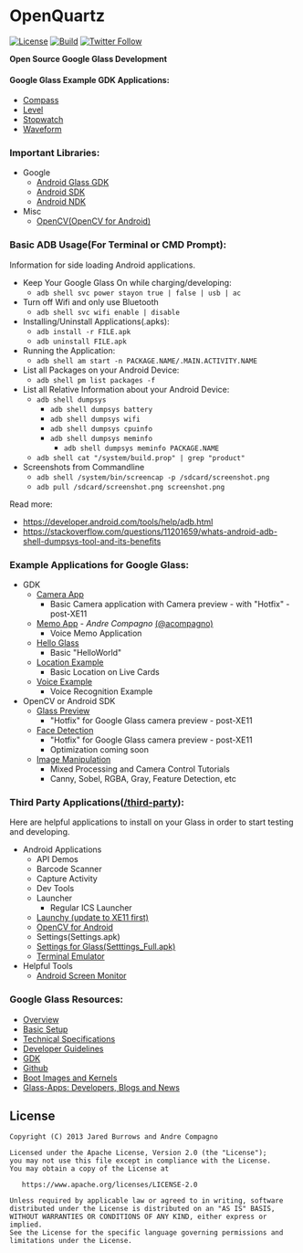 OpenQuartz
=========

[![License](https://img.shields.io/badge/License-Apache%202.0-blue.svg)](https://www.apache.org/licenses/LICENSE-2.0)
[![Build](https://github.com/jaredsburrows/open-quartz/workflows/build/badge.svg)](https://github.com/jaredsburrows/open-quartz/actions)
[![Twitter Follow](https://img.shields.io/twitter/follow/jaredsburrows.svg?style=social)](https://twitter.com/jaredsburrows)

**Open Source Google Glass Development**

#### Google Glass Example GDK Applications:
 - [Compass](https://www.github.com/googleglass/apk-compass-sample)
 - [Level](https://www.github.com/googleglass/apk-level-sample)
 - [Stopwatch](https://www.github.com/googleglass/apk-stopwatch-sample)
 - [Waveform](https://www.github.com/googleglass/apk-waveform-sample)

### Important Libraries:
- Google
  - [Android Glass GDK](https://developers.google.com/glass/develop/gdk/)
  - [Android SDK](https://developer.android.com/sdk/index.html)
  - [Android NDK](https://developer.android.com/tools/sdk/ndk/index.html)
- Misc
  - [OpenCV(OpenCV for Android)](https://opencv.org/platforms/android.html)


### Basic ADB Usage(For Terminal or CMD Prompt):
Information for side loading Android applications.

 - Keep Your Google Glass On while charging/developing:
   - `adb shell svc power stayon true | false | usb | ac`
 - Turn off Wifi and only use Bluetooth
   - `adb shell svc wifi enable | disable`
 - Installing/Uninstall Applications(.apks):
   - `adb install -r FILE.apk`
   - `adb uninstall FILE.apk`
 - Running the Application:
   - `adb shell am start -n PACKAGE.NAME/.MAIN.ACTIVITY.NAME`
 - List all Packages on your Android Device:
   - `adb shell pm list packages -f` 
 - List all Relative Information about your Android Device:
   - `adb shell dumpsys`
     - `adb shell dumpsys battery`
     - `adb shell dumpsys wifi`
     - `adb shell dumpsys cpuinfo`
     - `adb shell dumpsys meminfo`
       - `adb shell dumpsys meminfo PACKAGE.NAME`
   - `adb shell cat "/system/build.prop" | grep "product"`
 - Screenshots from Commandline
   - `adb shell /system/bin/screencap -p /sdcard/screenshot.png`
   - `adb pull /sdcard/screenshot.png screenshot.png`

Read more: 
 - https://developer.android.com/tools/help/adb.html
 - https://stackoverflow.com/questions/11201659/whats-android-adb-shell-dumpsys-tool-and-its-benefits

### Example Applications for Google Glass:
 - GDK
   - [Camera App](gdk/camera-app)
     - Basic Camera application with Camera preview - with "Hotfix" - post-XE11
   - [Memo App](gdk/glass-memo) - *Andre Compagno* [(@acompagno)](https://github.com/acompagno)
     - Voice Memo Application
   - [Hello Glass](gdk/hello-glass)
     - Basic "HelloWorld"
   - [Location Example](gdk/location)
     - Basic Location on Live Cards
   - [Voice Example](gdk/voice-example)
     - Voice Recognition Example
 - OpenCV or Android SDK
   - [Glass Preview](sdk/camera-preview)
     - "Hotfix" for Google Glass camera preview - post-XE11
   - [Face Detection](sdk/ocv-face-detection)
     - "Hotfix" for Google Glass camera preview - post-XE11
     - Optimization coming soon
   - [Image Manipulation](sdk/ocv-image-manipulation)
     - Mixed Processing and Camera Control Tutorials
     - Canny, Sobel, RGBA, Gray, Feature Detection, etc
     
### Third Party Applications([/third-party](third-party)):
Here are helpful applications to install on your Glass in order to start testing and developing.
- Android Applications
  - API Demos
  - Barcode Scanner
  - Capture Activity
  - Dev Tools
  - Launcher
    - Regular ICS Launcher
  - [Launchy (update to XE11 first)](https://github.com/kaze0/launchy)
  - [OpenCV for Android](https://play.google.com/store/apps/details?id=org.opencv.engine)
  - Settings(Settings.apk)
  - [Settings for Glass(Setttings_Full.apk)](https://forum.xda-developers.com/showthread.php?t=2576224)
  - [Terminal Emulator](https://play.google.com/store/apps/details?id=jackpal.androidterm)
- Helpful Tools
  - [Android Screen Monitor](https://code.google.com/p/android-screen-monitor/)

### Google Glass Resources:
- [Overview](https://developers.google.com/glass/)
- [Basic Setup](https://glass.google.com/u/0/setup)
- [Technical Specifications](https://support.google.com/glass/answer/3064128)
- [Developer Guidelines](https://developers.google.com/glass/guidelines)
- [GDK](https://developers.google.com/glass/develop/gdk/)
- [Github](https://github.com/googleglass)
- [Boot Images and Kernels](https://developers.google.com/glass/downloads/system)
- [Glass-Apps: Developers, Blogs and News](https://glass-apps.org/)

## License
```
Copyright (C) 2013 Jared Burrows and Andre Compagno

Licensed under the Apache License, Version 2.0 (the "License");
you may not use this file except in compliance with the License.
You may obtain a copy of the License at

   https://www.apache.org/licenses/LICENSE-2.0

Unless required by applicable law or agreed to in writing, software
distributed under the License is distributed on an "AS IS" BASIS,
WITHOUT WARRANTIES OR CONDITIONS OF ANY KIND, either express or implied.
See the License for the specific language governing permissions and
limitations under the License.
```
